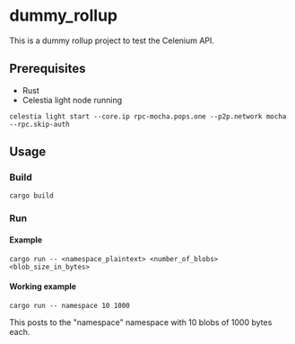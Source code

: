 # dummy_rollup

This is a dummy rollup project to test the Celenium API.
## Prerequisites

- Rust
- Celestia light node running

```shell
celestia light start --core.ip rpc-mocha.pops.one --p2p.network mocha --rpc.skip-auth
```

## Usage

### Build

```shell
cargo build
```

### Run

#### Example

```shell
cargo run -- <namespace_plaintext> <number_of_blobs> <blob_size_in_bytes>
```

#### Working example

```shell
cargo run -- namespace 10 1000
```

This posts to the "namespace" namespace with 10 blobs of 1000 bytes each.
